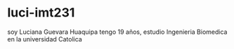 # luci-imt231
 soy Luciana Guevara Huaquipa tengo 19 años, estudio Ingenieria Biomedica en la universidad Catolica 